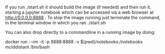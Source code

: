 

If you run ./start.sh it should build the image (if needed) and then run it, starting a jupyter notebook which can be accessed via a web browser at http://0.0.0.0:8888 . To stop the image running just terminate the command, in the terminal window in which you ran ./start.sh


You can also drop directly to a commandline in a running image by doing:

docker run --rm -it -p 8888:8888 -v $(pwd)/notebooks:/notebooks mclddistant /bin/bash


